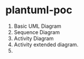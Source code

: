 # plantuml-poc

1. Basic UML Diagram
2. Sequence Diagram
3. Activity Diagram
4. Activity extended diagram.
5. 